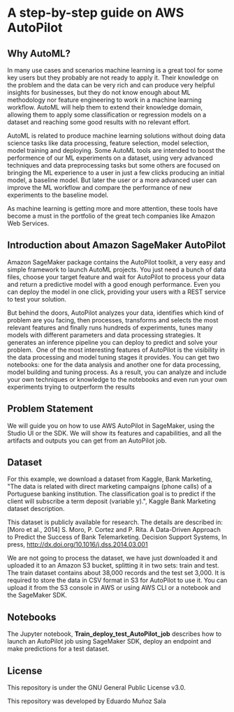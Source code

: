 ﻿
# A step-by-step guide on AWS AutoPilot

## Why AutoML?
In many use cases and scenarios machine learning is a great tool for some key users but they probably are not ready to apply it. Their knowledge on the problem and the data can be very rich and can produce very helpful insights for businesses, but they do not know enough about ML methodology nor feature engineering to work in a machine learning workflow. AutoML will help them to extend their knowledge domain, allowing them to apply some classification or regression models on a dataset and reaching some good results with no relevant effort. 

AutoML is related to produce machine learning solutions without doing data science tasks like data processing, feature selection, model selection, model training and deploying. Some AutoML tools are intended to boost the performence of our ML experiments on a dataset, using very advanced techniques and data preprocessing tasks but some others are focused on bringing the ML experience to a user in just a few clicks producing an initial model, a baseline model. But later the user or a more advanced user can improve the ML workflow and compare the performance of new experiments to the baseline model.

As machine learning is getting more and more attention, these tools have become a must in the portfolio of the great tech companies like Amazon Web Services. 

## Introduction about Amazon SageMaker AutoPilot
Amazon SageMaker package contains the AutoPilot toolkit, a very easy and simple framework to launch AutoML projects. You just need a bunch of data files, choose your target feature and wait for AutoPilot to process your data and return a predictive model with a good enough performance. Even you can deploy the model in one click, providing your users with a REST service to test your solution.

But behind the doors, AutoPilot analyzes your data, identifies which kind of problem are you facing, then processes, transforms and selects the most relevant features and finally runs hundreds of experiments, tunes many models with different parameters and data processing strategies. It generates an inference pipeline you can deploy to predict and solve your problem. 
One of the most interesting features of AutoPilot is the visibility in the data processing and model tuning stages it provides. You can get two notebooks: one for the data analysis and another one for data processing, model building and tuning process. As a result, you can analyze and include your own techniques or knowledge to the notebooks and even run your own experiments trying to outperform the results

## Problem Statement
We will guide you on how to use AWS AutoPilot in SageMaker, using the Studio UI or the SDK. We will show its features and capabilities, and all the artifacts and outputs you can get from an AutoPilot job.

## Dataset
For this example, we download a dataset from Kaggle, Bank Marketing, "The data is related with direct marketing campaigns (phone calls) of a Portuguese banking institution. The classification goal is to predict if the client will subscribe a term deposit (variable y).", Kaggle Bank Marketing dataset description.

This dataset is publicly available for research. The details are described in:
[Moro et al., 2014] S. Moro, P. Cortez and P. Rita. A Data-Driven Approach to Predict the Success of Bank Telemarketing. Decision Support Systems, In press, http://dx.doi.org/10.1016/j.dss.2014.03.001

We are not going to process the dataset, we have just downloaded it and uploaded it to an Amazon S3 bucket, splitting it in two sets: train and test. The train dataset contains about 38,000 records and the test set 3,000. It is required to store the data in CSV format in S3 for AutoPilot to use it. You can upload it from the S3 console in AWS or using AWS CLI or a notebook and the SageMaker SDK.

## Notebooks

The Jupyter notebook, **Train_deploy_test_AutoPilot_job** describes how to launch an AutoPilot job using SageMaker SDK, deploy an endpoint and make predictions for a test dataset. 

## License
This repository is under the GNU General Public License v3.0.

This repository was developed by Eduardo Muñoz Sala 
